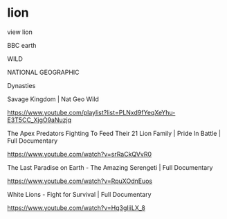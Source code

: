 # lion
view lion


BBC earth

WILD

NATIONAL GEOGRAPHIC

Dynasties




Savage Kingdom | Nat Geo Wild

https://www.youtube.com/playlist?list=PLNxd9fYeqXeYhu-E3T5CC_XjgO9aNuzjq








The Apex Predators Fighting To Feed Their 21 Lion Family | Pride In Battle | Full Documentary

https://www.youtube.com/watch?v=srRaCkQVvR0



The Last Paradise on Earth - The Amazing Serengeti | Full Documentary

https://www.youtube.com/watch?v=RpuXOdnEuos




White Lions - Fight for Survival | Full Documentary

https://www.youtube.com/watch?v=Hq3gIiiLX_8

